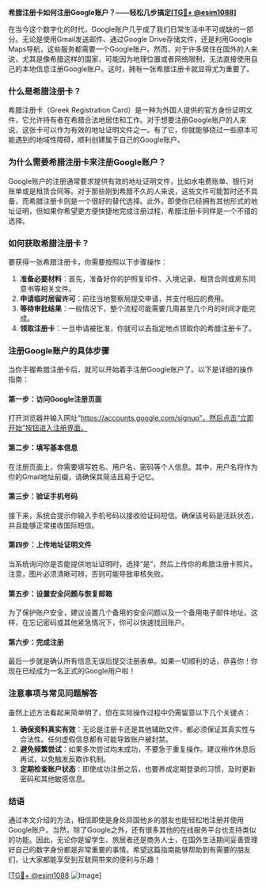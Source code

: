 **希腊注册卡如何注册Google账户？——轻松几步搞定[[TG💪+ @esim1088](https://t.me/s/esim1088)]**

在当今这个数字化的时代，Google账户几乎成了我们日常生活中不可或缺的一部分。无论是使用Gmail发送邮件、通过Google Drive存储文件，还是利用Google Maps导航，这些服务都需要一个Google账户。然而，对于许多居住在国外的人来说，尤其是像希腊这样的国家，可能因为地理位置或者网络限制，无法直接使用自己的本地信息注册Google账户。这时，拥有一张希腊注册卡就显得尤为重要了。

### 什么是希腊注册卡？

希腊注册卡（Greek Registration Card）是一种为外国人提供的官方身份证明文件，它允许持有者在希腊合法地居住和工作。对于想要注册Google账户的人来说，这张卡可以作为有效的地址证明文件之一。有了它，你就能够绕过一些原本可能遇到的地域性障碍，顺利创建属于自己的Google账户。

### 为什么需要希腊注册卡来注册Google账户？

Google账户的注册通常要求提供有效的地址证明文件，比如水电费账单、银行对账单或是租赁合同等。对于那些刚到希腊不久的人来说，这些文件可能暂时还不具备，而希腊注册卡则是一个很好的替代选择。此外，即使你已经拥有其他形式的地址证明，但如果你希望更方便快捷地完成注册过程，希腊注册卡同样是一个不错的选择。

### 如何获取希腊注册卡？

要获得一张希腊注册卡，你需要按照以下步骤操作：

1. **准备必要材料**：首先，准备好你的护照复印件、入境记录、租赁合同或房东同意书等相关文件。
2. **申请临时居留许可**：前往当地警察局提交申请，并支付相应的费用。
3. **等待审批结果**：一般情况下，整个流程可能需要几周甚至几个月的时间才能完成。
4. **领取注册卡**：一旦申请被批准，你就可以去指定地点领取你的希腊注册卡了。

### 注册Google账户的具体步骤

当你手握希腊注册卡后，就可以开始着手注册Google账户了。以下是详细的操作指南：

#### 第一步：访问Google注册页面
打开浏览器并输入网址“https://accounts.google.com/signup”，然后点击“立即开始”按钮进入注册界面。

#### 第二步：填写基本信息
在注册页面上，你需要填写姓名、用户名、密码等个人信息。其中，用户名将作为你的Gmail地址前缀，请确保其简洁且易于记忆。

#### 第三步：验证手机号码
接下来，系统会提示你输入手机号码以接收验证码短信。确保该号码是活跃状态，并且能够正常接收国际短信。

#### 第四步：上传地址证明文件
当系统询问你是否能提供地址证明时，选择“是”，然后上传你的希腊注册卡照片。注意，图片必须清晰可辨，否则可能导致审核失败。

#### 第五步：设置安全问题与恢复邮箱
为了保护账户安全，建议设置几个备用的安全问题以及一个备用电子邮件地址。这样，在忘记密码或其他紧急情况下，你可以快速找回账户。

#### 第六步：完成注册
最后一步就是确认所有信息无误后提交注册表单。如果一切顺利的话，恭喜你！你现在已经成为一名正式的Google用户啦！

### 注意事项与常见问题解答

虽然上述方法看起来简单明了，但在实际操作过程中仍需留意以下几个关键点：

1. **确保资料真实有效**：无论是注册卡还是其他辅助文件，都必须保证其真实性与合法性。任何虚假信息都有可能导致账户被封禁。
2. **避免频繁尝试**：如果多次尝试均未成功，不要急于重复操作。建议稍作休息后再试，以免触发反欺诈机制。
3. **定期检查账户状态**：即使成功注册之后，也要养成定期登录的习惯，及时更新密码和其他敏感信息。

### 结语

通过本文介绍的方法，相信即使是身处异国他乡的朋友也能轻松地注册并使用Google账户。当然，除了Google之外，还有很多其他的在线服务平台也支持类似的功能。因此，无论你是留学生、旅居者还是商务人士，在国外生活期间妥善管理好自己的数字身份都是非常重要的事情。希望这篇指南能够帮助到有需要的朋友们，让大家都能享受到互联网带来的便利与乐趣！

[[TG💪+ @esim1088](https://t.me/s/esim1088) ![Image](https://i.postimg.cc/4NQfJmqS/Snipaste-2025-05-13-00-14-12.png)]